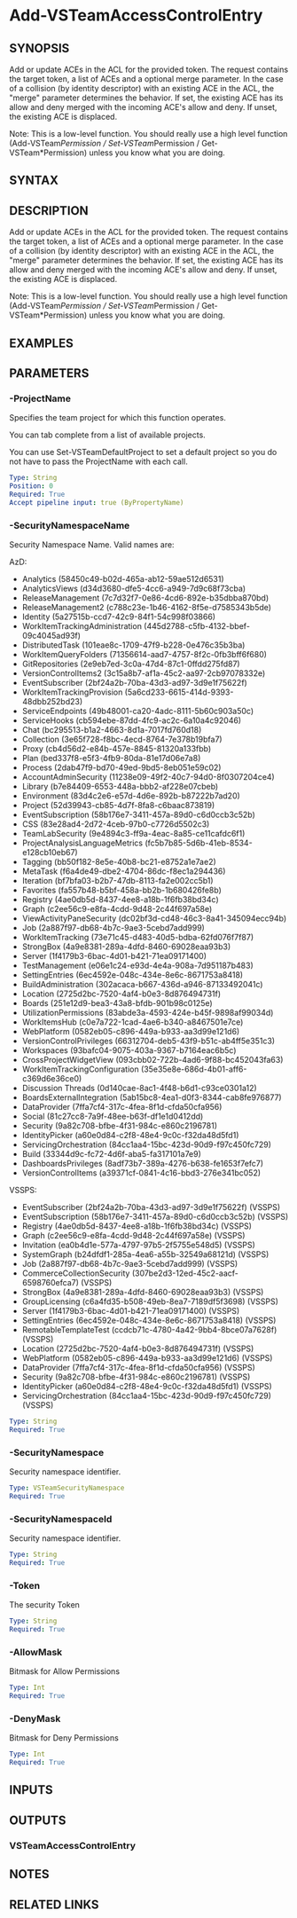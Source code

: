 


# Add-VSTeamAccessControlEntry

## SYNOPSIS

Add or update ACEs in the ACL for the provided token. The request contains the target token, a list of ACEs and a optional merge parameter. In the case of a collision (by identity descriptor) with an existing ACE in the ACL, the "merge" parameter determines the behavior. If set, the existing ACE has its allow and deny merged with the incoming ACE's allow and deny. If unset, the existing ACE is displaced.

Note: This is a low-level function. You should really use a high level function (Add-VSTeam*Permission / Set-VSTeam*Permission / Get-VSTeam*Permission) unless you know what you are doing.

## SYNTAX

## DESCRIPTION

Add or update ACEs in the ACL for the provided token. The request contains the target token, a list of ACEs and a optional merge parameter. In the case of a collision (by identity descriptor) with an existing ACE in the ACL, the "merge" parameter determines the behavior. If set, the existing ACE has its allow and deny merged with the incoming ACE's allow and deny. If unset, the existing ACE is displaced.

Note: This is a low-level function. You should really use a high level function (Add-VSTeam*Permission / Set-VSTeam*Permission / Get-VSTeam*Permission) unless you know what you are doing.

## EXAMPLES

## PARAMETERS

### -ProjectName

Specifies the team project for which this function operates.

You can tab complete from a list of available projects.

You can use Set-VSTeamDefaultProject to set a default project so
you do not have to pass the ProjectName with each call.

```yaml
Type: String
Position: 0
Required: True
Accept pipeline input: true (ByPropertyName)
```

### -SecurityNamespaceName

Security Namespace Name. Valid names are:

AzD:
- Analytics (58450c49-b02d-465a-ab12-59ae512d6531)
- AnalyticsViews (d34d3680-dfe5-4cc6-a949-7d9c68f73cba)
- ReleaseManagement (7c7d32f7-0e86-4cd6-892e-b35dbba870bd)
- ReleaseManagement2 (c788c23e-1b46-4162-8f5e-d7585343b5de)
- Identity (5a27515b-ccd7-42c9-84f1-54c998f03866)
- WorkItemTrackingAdministration (445d2788-c5fb-4132-bbef-09c4045ad93f)
- DistributedTask (101eae8c-1709-47f9-b228-0e476c35b3ba)
- WorkItemQueryFolders (71356614-aad7-4757-8f2c-0fb3bff6f680)
- GitRepositories (2e9eb7ed-3c0a-47d4-87c1-0ffdd275fd87)
- VersionControlItems2 (3c15a8b7-af1a-45c2-aa97-2cb97078332e)
- EventSubscriber (2bf24a2b-70ba-43d3-ad97-3d9e1f75622f)
- WorkItemTrackingProvision (5a6cd233-6615-414d-9393-48dbb252bd23)
- ServiceEndpoints (49b48001-ca20-4adc-8111-5b60c903a50c)
- ServiceHooks (cb594ebe-87dd-4fc9-ac2c-6a10a4c92046)
- Chat (bc295513-b1a2-4663-8d1a-7017fd760d18)
- Collection (3e65f728-f8bc-4ecd-8764-7e378b19bfa7)
- Proxy (cb4d56d2-e84b-457e-8845-81320a133fbb)
- Plan (bed337f8-e5f3-4fb9-80da-81e17d06e7a8)
- Process (2dab47f9-bd70-49ed-9bd5-8eb051e59c02)
- AccountAdminSecurity (11238e09-49f2-40c7-94d0-8f0307204ce4)
- Library (b7e84409-6553-448a-bbb2-af228e07cbeb)
- Environment (83d4c2e6-e57d-4d6e-892b-b87222b7ad20)
- Project (52d39943-cb85-4d7f-8fa8-c6baac873819)
- EventSubscription (58b176e7-3411-457a-89d0-c6d0ccb3c52b)
- CSS (83e28ad4-2d72-4ceb-97b0-c7726d5502c3)
- TeamLabSecurity (9e4894c3-ff9a-4eac-8a85-ce11cafdc6f1)
- ProjectAnalysisLanguageMetrics (fc5b7b85-5d6b-41eb-8534-e128cb10eb67)
- Tagging (bb50f182-8e5e-40b8-bc21-e8752a1e7ae2)
- MetaTask (f6a4de49-dbe2-4704-86dc-f8ec1a294436)
- Iteration (bf7bfa03-b2b7-47db-8113-fa2e002cc5b1)
- Favorites (fa557b48-b5bf-458a-bb2b-1b680426fe8b)
- Registry (4ae0db5d-8437-4ee8-a18b-1f6fb38bd34c)
- Graph (c2ee56c9-e8fa-4cdd-9d48-2c44f697a58e)
- ViewActivityPaneSecurity (dc02bf3d-cd48-46c3-8a41-345094ecc94b)
- Job (2a887f97-db68-4b7c-9ae3-5cebd7add999)
- WorkItemTracking (73e71c45-d483-40d5-bdba-62fd076f7f87)
- StrongBox (4a9e8381-289a-4dfd-8460-69028eaa93b3)
- Server (1f4179b3-6bac-4d01-b421-71ea09171400)
- TestManagement  (e06e1c24-e93d-4e4a-908a-7d951187b483)
- SettingEntries (6ec4592e-048c-434e-8e6c-8671753a8418)
- BuildAdministration (302acaca-b667-436d-a946-87133492041c)
- Location (2725d2bc-7520-4af4-b0e3-8d876494731f)
- Boards (251e12d9-bea3-43a8-bfdb-901b98c0125e)
- UtilizationPermissions (83abde3a-4593-424e-b45f-9898af99034d)
- WorkItemsHub (c0e7a722-1cad-4ae6-b340-a8467501e7ce)
- WebPlatform (0582eb05-c896-449a-b933-aa3d99e121d6)
- VersionControlPrivileges (66312704-deb5-43f9-b51c-ab4ff5e351c3)
- Workspaces (93bafc04-9075-403a-9367-b7164eac6b5c)
- CrossProjectWidgetView (093cbb02-722b-4ad6-9f88-bc452043fa63)
- WorkItemTrackingConfiguration (35e35e8e-686d-4b01-aff6-c369d6e36ce0)
- Discussion Threads (0d140cae-8ac1-4f48-b6d1-c93ce0301a12)
- BoardsExternalIntegration (5ab15bc8-4ea1-d0f3-8344-cab8fe976877)
- DataProvider (7ffa7cf4-317c-4fea-8f1d-cfda50cfa956)
- Social (81c27cc8-7a9f-48ee-b63f-df1e1d0412dd)
- Security (9a82c708-bfbe-4f31-984c-e860c2196781)
- IdentityPicker (a60e0d84-c2f8-48e4-9c0c-f32da48d5fd1)
- ServicingOrchestration (84cc1aa4-15bc-423d-90d9-f97c450fc729)
- Build (33344d9c-fc72-4d6f-aba5-fa317101a7e9)
- DashboardsPrivileges (8adf73b7-389a-4276-b638-fe1653f7efc7)
- VersionControlItems (a39371cf-0841-4c16-bbd3-276e341bc052)

VSSPS:
- EventSubscriber (2bf24a2b-70ba-43d3-ad97-3d9e1f75622f) (VSSPS)
- EventSubscription (58b176e7-3411-457a-89d0-c6d0ccb3c52b) (VSSPS)
- Registry (4ae0db5d-8437-4ee8-a18b-1f6fb38bd34c) (VSSPS)
- Graph (c2ee56c9-e8fa-4cdd-9d48-2c44f697a58e) (VSSPS)
- Invitation (ea0b4d1e-577a-4797-97b5-2f5755e548d5) (VSSPS)
- SystemGraph (b24dfdf1-285a-4ea6-a55b-32549a68121d) (VSSPS)
- Job (2a887f97-db68-4b7c-9ae3-5cebd7add999) (VSSPS)
- CommerceCollectionSecurity (307be2d3-12ed-45c2-aacf-6598760efca7) (VSSPS)
- StrongBox (4a9e8381-289a-4dfd-8460-69028eaa93b3) (VSSPS)
- GroupLicensing (c6a4fd35-b508-49eb-8ea7-7189df5f3698) (VSSPS)
- Server (1f4179b3-6bac-4d01-b421-71ea09171400) (VSSPS)
- SettingEntries (6ec4592e-048c-434e-8e6c-8671753a8418) (VSSPS)
- RemotableTemplateTest (ccdcb71c-4780-4a42-9bb4-8bce07a7628f) (VSSPS)
- Location (2725d2bc-7520-4af4-b0e3-8d876494731f) (VSSPS)
- WebPlatform (0582eb05-c896-449a-b933-aa3d99e121d6) (VSSPS)
- DataProvider (7ffa7cf4-317c-4fea-8f1d-cfda50cfa956) (VSSPS)
- Security (9a82c708-bfbe-4f31-984c-e860c2196781) (VSSPS)
- IdentityPicker (a60e0d84-c2f8-48e4-9c0c-f32da48d5fd1) (VSSPS)
- ServicingOrchestration (84cc1aa4-15bc-423d-90d9-f97c450fc729) (VSSPS)


```yaml
Type: String
Required: True
```

### -SecurityNamespace

Security namespace identifier.

```yaml
Type: VSTeamSecurityNamespace
Required: True
```

### -SecurityNamespaceId

Security namespace identifier.

```yaml
Type: String
Required: True
```

### -Token

The security Token

```yaml
Type: String
Required: True
```

### -AllowMask

Bitmask for Allow Permissions

```yaml
Type: Int
Required: True
```

### -DenyMask

Bitmask for Deny Permissions

```yaml
Type: Int
Required: True
```

## INPUTS

## OUTPUTS

### VSTeamAccessControlEntry

## NOTES

## RELATED LINKS

